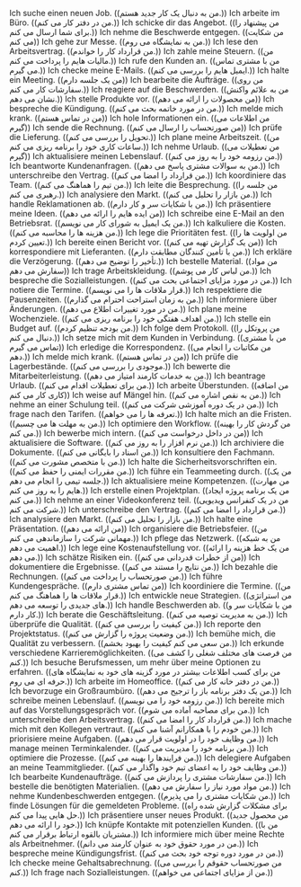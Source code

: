 Ich suche einen neuen Job. ((من به دنبال یک کار جدید هستم.))
Ich arbeite im Büro. ((من در دفتر کار می کنم.))
Ich schicke dir das Angebot. ((من پیشنهاد را برای شما ارسال می کنم.))
Ich nehme die Beschwerde entgegen. ((من شکایت می کنم))
Ich gehe zur Messe. ((من به نمایشگاه می روم.))
Ich lese den Arbeitsvertrag. ((من قرارداد کار را خواندم.))
Ich zahle meine Steuern. ((من مالیات هایم را پرداخت می کنم.))
Ich rufe den Kunden an. ((من با مشتری تماس می گیرم.))
Ich checke meine E-Mails. ((ایمیل هایم را بررسی می کنم.))
Ich halte ein Meeting. ((من یک جلسه دارم))
Ich bearbeite die Aufträge. ((من روی سفارشات کار می کنم.))
Ich reagiere auf die Beschwerden. ((من به علائم واکنش نشان می دهم.))
Ich stelle Produkte vor. ((من محصولات را ارائه می دهم))
Ich bespreche die Kündigung. ((من در مورد خاتمه بحث می کنم.))
Ich melde mich krank. ((من در تماس هستم))
Ich hole Informationen ein. ((من اطلاعات می گیرم))
Ich sende die Rechnung. ((من صورتحساب را ارسال می کنم))
Ich prüfe die Lieferung. ((تحویل را بررسی می کنم.))
Ich plane meine Arbeitszeit. ((من ساعات کاری خود را برنامه ریزی می کنم.))
Ich nehme Urlaub. ((من تعطیلات می گیرم))
Ich aktualisiere meinen Lebenslauf. ((من رزومه خود را به روز می کنم.))
Ich beantworte Kundenanfragen. ((من به سوالات مشتری پاسخ می دهم.))
Ich unterschreibe den Vertrag. ((من قرارداد را امضا می کنم.))
Ich koordiniere das Team. ((من تیم را هماهنگ می کنم.))
Ich leite die Besprechung. ((من جلسه را رهبری می کنم.))
Ich analysiere den Markt. ((من بازار را تحلیل می کنم.))
Ich handle Reklamationen ab. ((من با شکایات سر و کار دارم.))
Ich präsentiere meine Ideen. ((من ایده هایم را ارائه می دهم))
Ich schreibe eine E-Mail an den Betriebsrat. ((من یک ایمیل به شورای کار می نویسم.))
Ich kalkuliere die Kosten. ((من هزینه ها را محاسبه می کنم.))
Ich lege die Prioritäten fest. ((من اولویت ها را تعیین کردم.))
Ich bereite einen Bericht vor. ((من یک گزارش تهیه می کنم))
Ich korrespondiere mit Lieferanten. ((من با تأمین کنندگان مطابقت دارم.))
Ich erkläre die Verzögerung. ((تأخیر را توضیح می دهم.))
Ich bestelle Material. ((من مواد سفارش می دهم))
Ich trage Arbeitskleidung. ((من لباس کار می پوشم.))
Ich bespreche die Sozialleistungen. ((من در مورد مزایای اجتماعی بحث می کنم.))
Ich notiere die Termine. ((قرار ملاقات ها را می نویسم.))
Ich respektiere die Pausenzeiten. ((من به زمان استراحت احترام می گذارم.))
Ich informiere über Änderungen. ((من در مورد تغییرات اطلاع می دهم.))
Ich plane meine Wochenziele. ((من اهداف هفتگی خود را برنامه ریزی می کنم.))
Ich stelle ein Budget auf. ((من بودجه تنظیم کردم.))
Ich folge dem Protokoll. ((من پروتکل را دنبال می کنم.))
Ich setze mich mit dem Kunden in Verbindung. ((من با مشتری تماس می گیرم))
Ich erledige die Korrespondenz. ((من مکاتبات را انجام می دهم.))
Ich melde mich krank. ((من در تماس هستم))
Ich prüfe die Lagerbestände. ((موجودی را بررسی می کنم.))
Ich bewerte die Mitarbeiterleistung. ((من به خدمات کارمند امتیاز می دهم.))
Ich beantrage Urlaub. ((من برای تعطیلات اقدام می کنم.))
Ich arbeite Überstunden. ((من اضافه کاری کار می کنم))
Ich weise auf Mängel hin. ((من به نقص اشاره می کنم.))
Ich nehme an einer Schulung teil. ((من در یک دوره آموزشی شرکت می کنم.))
Ich frage nach den Tarifen. ((تعرفه ها را می خواهم.))
Ich halte mich an die Fristen. ((من به مهلت ها می چسبم.))
Ich optimiere den Workflow. ((من گردش کار را بهینه می کنم.))
Ich bewerbe mich intern. ((من در داخل درخواست می کنم))
Ich aktualisiere die Software. ((من نرم افزار را به روز می کنم.))
Ich archiviere die Dokumente. ((من اسناد را بایگانی می کنم.))
Ich konsultiere den Fachmann. ((من با متخصص مشورت می کنم.))
Ich halte die Sicherheitsvorschriften ein. ((من مقررات ایمنی را حفظ می کنم.))
Ich führe ein Teammeeting durch. ((من یک جلسه تیمی را انجام می دهم.))
Ich aktualisiere meine Kompetenzen. ((من مهارت هایم را به روز می کنم.))
Ich erstelle einen Projektplan. ((من یک برنامه پروژه ایجاد می کنم.))
Ich nehme an einer Videokonferenz teil. ((من در یک کنفرانس ویدیویی شرکت می کنم.))
Ich unterschreibe den Vertrag. ((من قرارداد را امضا می کنم.))
Ich analysiere den Markt. ((من بازار را تحلیل می کنم.))
Ich halte eine Präsentation. ((من ارائه می دهم))
Ich organisiere die Betriebsfeier. ((من مهمانی شرکت را سازماندهی می کنم.))
Ich pflege das Netzwerk. ((من به شبکه اهمیت می دهم.))
Ich lege eine Kostenaufstellung vor. ((من یک خط هزینه را ارائه می دهم.))
Ich schätze Risiken ein. ((من از خطرات قدردانی می کنم))
Ich dokumentiere die Ergebnisse. ((من نتایج را مستند می کنم.))
Ich bezahle die Rechnungen. ((من صورتحساب را پرداخت می کنم.))
Ich führe Kundengespräche. ((من تماس مشتری دارم))
Ich koordiniere die Termine. ((من قرار ملاقات ها را هماهنگ می کنم.))
Ich entwickle neue Strategien. ((من استراتژی های جدیدی را توسعه می دهم.))
Ich handle Beschwerden ab. ((من با شکایات سر و کار دارم.))
Ich berate die Geschäftsleitung. ((من به مدیریت توصیه می کنم.))
Ich überprüfe die Qualität. ((من کیفیت را بررسی می کنم.))
Ich reporte den Projektstatus. ((من وضعیت پروژه را گزارش می کنم.))
Ich bemühe mich, die Qualität zu verbessern. ((من سعی می کنم کیفیت را بهبود بخشم.))
Ich erkunde verschiedene Karrieremöglichkeiten. ((من فرصت های مختلف شغلی را کشف می کنم.))
Ich besuche Berufsmessen, um mehr über meine Optionen zu erfahren. ((من برای کسب اطلاعات بیشتر در مورد گزینه های خود به نمایشگاه های حرفه ای می روم.))
Ich arbeite im Homeoffice. ((من در دفتر خانه کار می کنم.))
Ich bevorzuge ein Großraumbüro. ((من یک دفتر برنامه باز را ترجیح می دهم.))
Ich schreibe meinen Lebenslauf. ((من رزومه خود را می نویسم.))
Ich bereite mich auf das Vorstellungsgespräch vor. ((من برای مصاحبه آماده می شوم.))
Ich unterschreibe den Arbeitsvertrag. ((من قرارداد کار را امضا می کنم.))
Ich mache mich mit den Kollegen vertraut. ((من خودم را با همکارانم آشنا می کنم.))
Ich priorisiere meine Aufgaben. ((من وظایف خود را در اولویت قرار می دهم.))
Ich manage meinen Terminkalender. ((من برنامه خود را مدیریت می کنم.))
Ich optimiere die Prozesse. ((من فرایندها را بهینه می کنم.))
Ich delegiere Aufgaben an meine Teammitglieder. ((من وظایف خود را به اعضای تیم خود واگذار می کنم.))
Ich bearbeite Kundenaufträge. ((من سفارشات مشتری را پردازش می کنم.))
Ich bestelle die benötigten Materialien. ((من مواد مورد نیاز را سفارش می دهم.))
Ich nehme Kundenbeschwerden entgegen. ((من شکایات مشتری را می پذیرم.))
Ich finde Lösungen für die gemeldeten Probleme. ((برای مشکلات گزارش شده راه حل هایی پیدا می کنم.))
Ich präsentiere unser neues Produkt. ((من محصول جدید خود را ارائه می دهم.))
Ich knüpfe Kontakte mit potenziellen Kunden. ((من با مشتریان بالقوه ارتباط برقرار می کنم.))
Ich informiere mich über meine Rechte als Arbeitnehmer. ((من در مورد حقوق خود به عنوان کارمند می دانم.))
Ich bespreche meine Kündigungsfrist. ((من در مورد دوره توجه خود بحث می کنم.))
Ich checke meine Gehaltsabrechnung. ((من صورتحساب حقوقم را بررسی می کنم.))
Ich frage nach Sozialleistungen. ((من از مزایای اجتماعی می خواهم.))
